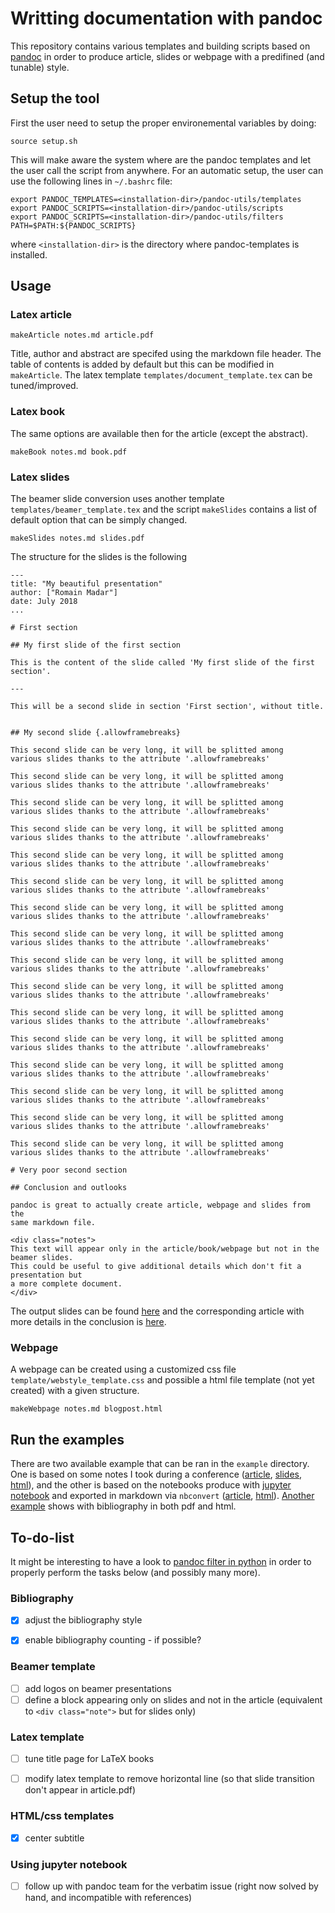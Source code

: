 # Writting documentation with pandoc

This repository contains various templates and building scripts based on [pandoc](http://pandoc.org) 
in order to produce article, slides or webpage with a predifined (and tunable) style.

## Setup the tool

First the user need to setup the proper environemental variables by doing:
```
source setup.sh
```
This will make aware the system where are the pandoc templates and let the user call the script from anywhere.
For an automatic setup, the user can use the following lines in `~/.bashrc` file:
```
export PANDOC_TEMPLATES=<installation-dir>/pandoc-utils/templates
export PANDOC_SCRIPTS=<installation-dir>/pandoc-utils/scripts
export PANDOC_SCRIPTS=<installation-dir>/pandoc-utils/filters
PATH=$PATH:${PANDOC_SCRIPTS}
```
where `<installation-dir>` is the directory where pandoc-templates is installed.

## Usage


### Latex article

```
makeArticle notes.md article.pdf
```

Title, author and abstract are specifed using the markdown file header. The table of contents is added by default
but this can be modified in `makeArticle`. The latex template `templates/document_template.tex` can be tuned/improved.


### Latex book

The same options are available then for the article (except the abstract).

```
makeBook notes.md book.pdf
```

### Latex slides

The beamer slide conversion uses another template `templates/beamer_template.tex` and the script `makeSlides`
contains a list of default option that can be simply changed.

```
makeSlides notes.md slides.pdf
```

The structure for the slides is the following
```
---
title: "My beautiful presentation"
author: ["Romain Madar"]
date: July 2018
...

# First section

## My first slide of the first section

This is the content of the slide called 'My first slide of the first section'.

---

This will be a second slide in section 'First section', without title.


## My second slide {.allowframebreaks}

This second slide can be very long, it will be splitted among
various slides thanks to the attribute '.allowframebreaks'

This second slide can be very long, it will be splitted among
various slides thanks to the attribute '.allowframebreaks'

This second slide can be very long, it will be splitted among
various slides thanks to the attribute '.allowframebreaks'

This second slide can be very long, it will be splitted among
various slides thanks to the attribute '.allowframebreaks'

This second slide can be very long, it will be splitted among
various slides thanks to the attribute '.allowframebreaks'

This second slide can be very long, it will be splitted among
various slides thanks to the attribute '.allowframebreaks'

This second slide can be very long, it will be splitted among
various slides thanks to the attribute '.allowframebreaks'

This second slide can be very long, it will be splitted among
various slides thanks to the attribute '.allowframebreaks'

This second slide can be very long, it will be splitted among
various slides thanks to the attribute '.allowframebreaks'

This second slide can be very long, it will be splitted among
various slides thanks to the attribute '.allowframebreaks'

This second slide can be very long, it will be splitted among
various slides thanks to the attribute '.allowframebreaks'

This second slide can be very long, it will be splitted among
various slides thanks to the attribute '.allowframebreaks'

This second slide can be very long, it will be splitted among
various slides thanks to the attribute '.allowframebreaks'

This second slide can be very long, it will be splitted among
various slides thanks to the attribute '.allowframebreaks'

This second slide can be very long, it will be splitted among
various slides thanks to the attribute '.allowframebreaks'

This second slide can be very long, it will be splitted among
various slides thanks to the attribute '.allowframebreaks'

# Very poor second section

## Conclusion and outlooks

pandoc is great to actually create article, webpage and slides from the
same markdown file.

<div class="notes">
This text will appear only in the article/book/webpage but not in the beamer slides.
This could be useful to give additional details which don't fit a presentation but
a more complete document.
</div>
```

The output slides can be found [here](examples/SimpleSlides/slides.pdf) and the corresponding article
with more details in the conclusion is [here](examples/SimpleSlides/article.pdf).


### Webpage

A webpage can be created using a customized css file `template/webstyle_template.css` and possible
a html file template (not yet created) with a given structure.
```
makeWebpage notes.md blogpost.html
```


## Run the examples

There are two available example that can be ran in the `example` directory. 
One is based on some notes I took during a conference ([article](examples/NoteSUSY2018/Article.pdf), [slides](examples/NoteSUSY2018/Slides.pdf), [html](examples/NoteSUSY2018/Webpage.htm)),
and the other is based on the notebooks produce with [jupyter notebook](http://jupyter.org/) and exported
in markdown via `nbconvert` ([article](examples/BookRandomTopics/RandomTopics.pdf), [html](examples/BookRandomTopics/RandomTopics.html)).
[Another example](examples/ActivityReport) shows with bibliography in both pdf and html.

## To-do-list

It might be interesting to have a look to [pandoc filter in python](https://github.com/jgm/pandocfilters) in 
order to properly perform the tasks below (and possibly many more).

### Bibliography

- [x] adjust the bibliography style
- [x] enable bibliography counting - if possible?


### Beamer template

- [ ] add logos on beamer presentations
- [ ] define a block appearing only on slides and not in the article 
(equivalent to `<div class="note">` but for slides only)

### Latex template

- [ ] tune title page for LaTeX books
- [ ] modify latex template to remove horizontal line (so that slide transition don't appear in article.pdf)


### HTML/css templates

- [x] center subtitle  

### Using jupyter notebook

- [ ] follow up with pandoc team for the verbatim issue (right now solved by hand, and incompatible with references)
